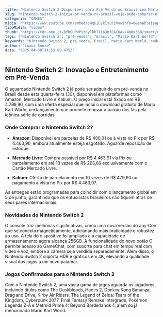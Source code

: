 ```yaml
---
title: "Nintendo Switch 2 Disponível para Pré-Venda no Brasil com Mario Kart World Incluso"
slug: "nintendo-switch-2-inicia-pr-venda-no-brasil-veja-onde-comprar-e-com-desconto"
categoria: "GAMES"
midia: "https://www.youtube.com/embed/oHqD2DyklYU?showinfo=0&enablejsapi=1"
tipoMidia: "video"
thumb: "https://cdn.ome.lt/8fhCUPvPsYGylkMTii63mfEAC6A=/480x360/smart/extras/conteudos/Captura_de_tela_2025-04-30_092047.png"
tags: ["Nintendo Switch 2", "pré-venda", "Brasil", "Mario Kart World", "onde comprar", "características do console", "jogos para Nintendo Switch 2"]
keywords: "Nintendo Switch 2, pré-venda, Brasil, Mario Kart World, onde comprar, características do console, jogos para Nintendo Switch 2"
author: "Luana Souza"
data: "2025-04-30T14:53:09.475Z"
---
```


## Nintendo Switch 2: Inovação e Entretenimento em Pré-Venda

O aguardado Nintendo Switch 2 já pode ser adquirido em pré-venda no Brasil desde esta quarta-feira (30), disponível em plataformas como Amazon, Mercado Livre e Kabum. O preço inicial está fixado em R$ 4.799,90, com uma oferta especial que inclui o download gratuito de Mario Kart World, um lançamento que promete renovar a paixão dos fãs pela icônica série de corridas.

### Onde Comprar o Nintendo Switch 2?

- **Amazon**: Disponível em parcelas de R$ 400,01 ou à vista no Pix por R$ 4.463,90, embora atualmente esteja esgotado. Aguarde reposição de estoque.

- **Mercado Livre**: Compra possível por R$ 4.463,91 via Pix ou parcelamento em até 18 vezes de R$ 266,66 exclusivamente com o Cartão Mercado Livre.

- **Kabum**: Oferta de parcelamento em 10 vezes de R$ 479,90 ou pagamento à vista no Pix por R$ 4.463,07.

As entregas estão programadas para coincidir com o lançamento global em 5 de junho, garantindo que os entusiastas brasileiros não fiquem atrás de seus pares internacionais.

### Novidades do Nintendo Switch 2

O console traz melhorias significativas, como uma nova versão do Joy-Con que se conecta magneticamente, adicionando mais praticidade e robustez ao uso. A tela do dispositivo foi ampliada e a capacidade de armazenamento agora alcança 256GB. A funcionalidade do novo botão C permite acesso ao GameChat, com suporte para chat em tempo real com vídeo e voz, embora a câmera seja vendida separadamente. Além disso, o Nintendo Switch 2 suporta HDR e gráficos em 4K, elevando a qualidade visual dos jogos a um novo patamar.

### Jogos Confirmados para o Nintendo Switch 2

Com o Nintendo Switch 2, uma vasta gama de jogos aguarda os jogadores, incluindo títulos como The Duskbloods, Hades 2, Donkey Kong Bananza, Drag and Drive, Kirby Air Riders, The Legend of Zelda: Tears of the Kingdom, Cyberpunk 2077, Final Fantasy Remake Intergrade, Pokémon Legends Z-A e Metroid Prime 4: Beyond Borderlands 4, além do já mencionado Mario Kart World.